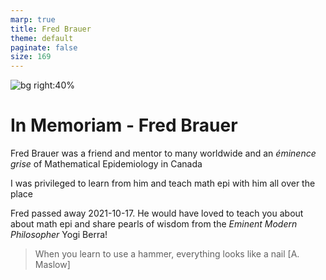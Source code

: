 ```yaml
---
marp: true
title: Fred Brauer
theme: default
paginate: false
size: 169
---
```


![bg right:40%](https://raw.githubusercontent.com/julien-arino/3MC-course-epidemiological-modelling/main/FIGS/FredBrauer_2007-05-13.jpg)
# <!--fit-->In Memoriam - Fred Brauer

Fred Brauer was a friend and mentor to many worldwide and an *éminence grise* of Mathematical Epidemiology in Canada

I was privileged to learn from him and teach math epi with him all over the place

Fred passed away 2021-10-17. He would have loved to teach you about about math epi and share pearls of wisdom from the *Eminent Modern Philosopher* Yogi Berra!

> When you learn to use a hammer, everything looks like a nail [A. Maslow]

